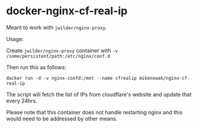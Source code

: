 # docker-nginx-cf-real-ip

Meant to work with `jwilder/nginx-proxy`.

Usage:

Create `jwilder/nginx-proxy` container with `-v /some/persistent/path:/etc/nginx/conf.d`

Then run this as follows:

`docker run -d -v nginx-confd:/mnt --name cfrealip mikenowak/nginx-cf-real-ip`

The script will fetch the list of IPs from cloudflare's website and update that every 24hrs.

Please note that this container does not handle restarting nginx and this would need to be addressed by other means.
